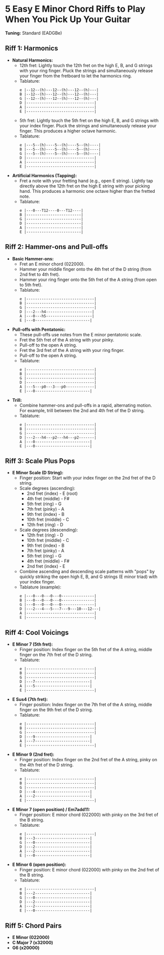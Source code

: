 # 5 Easy E Minor Chord Riffs to Play When You Pick Up Your Guitar

**Tuning:** Standard (EADGBe)

## Riff 1: Harmonics

* **Natural Harmonics:**
    *  12th fret: Lightly touch the 12th fret on the high E, B, and G strings with your ring finger. Pluck the strings and simultaneously release your finger from the fretboard to let the harmonics ring.
    * Tablature:
      ```
      e |--12--(h)---12--(h)---12--(h)---|
      B |--12--(h)---12--(h)---12--(h)---|
      G |--12--(h)---12--(h)---12--(h)---|
      D |-------------------------------|
      A |-------------------------------|
      E |-------------------------------|
      ```
    * 5th fret:  Lightly touch the 5th fret on the high E, B, and G strings with your index finger. Pluck the strings and simultaneously release your finger. This produces a higher octave harmonic.
    * Tablature:
      ```
      e |---5--(h)----5--(h)----5--(h)----|
      B |---5--(h)----5--(h)----5--(h)----|
      G |---5--(h)----5--(h)----5--(h)----|
      D |-------------------------------|
      A |-------------------------------|
      E |-------------------------------|
      ```
* **Artificial Harmonics (Tapping):**
    * Fret a note with your fretting hand (e.g., open E string). Lightly tap directly above the 12th fret on the high E string with your picking hand. This produces a harmonic one octave higher than the fretted note.
    * Tablature:
      ```
      e |---0---T12----0---T12----| 
      B |-------------------------|
      G |-------------------------|
      D |-------------------------|
      A |-------------------------|
      E |-------------------------|
      ```

## Riff 2: Hammer-ons and Pull-offs

* **Basic Hammer-ons:**
    *  Fret an E minor chord (022000).
    *  Hammer your middle finger onto the 4th fret of the D string (from 2nd fret to 4th fret).
    *  Hammer your ring finger onto the 5th fret of the A string (from open to 5th fret).
    * Tablature:
      ```
      e |-------------------------------|
      B |-------------------------------|
      G |-------------------------------|
      D |---2---h4---------------------|
      A |---0---h5---------------------|
      E |---0-------------------------|
      ```
* **Pull-offs with Pentatonic:**
    *  These pull-offs use notes from the E minor pentatonic scale.
    *  Fret the 5th fret of the A string with your pinky.
    *  Pull-off to the open A string.
    *  Fret the 3rd fret of the A string with your ring finger.
    *  Pull-off to the open A string.
    * Tablature:
      ```
      e |-------------------------------|
      B |-------------------------------|
      G |-------------------------------|
      D |-------------------------------|
      A |---5---p0---3---p0-------------|
      E |---0-------------------------|
      ```
* **Trill:**
    * Combine hammer-ons and pull-offs in a rapid, alternating motion. For example, trill between the 2nd and 4th fret of the D string.
    * Tablature:
      ```
      e |-------------------------------|
      B |-------------------------------|
      G |-------------------------------|
      D |---2---h4---p2---h4---p2-------|
      A |---0-------------------------|
      E |---0-------------------------|
      ```

## Riff 3: Scale Plus Pops

* **E Minor Scale (D String):**
    *  Finger position: Start with your index finger on the 2nd fret of the D string.
    *  Scale degrees (ascending):  
        * 2nd fret (index) - E (root)
        * 4th fret (middle) - F# 
        * 5th fret (ring) - G
        * 7th fret (pinky) - A
        * 9th fret (index) - B
        * 10th fret (middle) - C
        * 12th fret (ring) - D
    *  Scale degrees (descending):
        * 12th fret (ring) - D
        * 10th fret (middle) - C
        * 9th fret (index) - B
        * 7th fret (pinky) - A
        * 5th fret (ring) - G
        * 4th fret (middle) - F#
        * 2nd fret (index) - E
    *  Combine ascending and descending scale patterns with "pops" by quickly striking the open high E, B, and G strings (E minor triad) with your index finger.
    * Tablature (example):
      ```
      e |---0---0---0---0---------------|
      B |---0---0---0---0---------------|
      G |---0---0---0---0---------------|
      D |---2---4---5---7---9---10---12---|
      A |-------------------------------|
      E |-------------------------------|
      ```

## Riff 4: Cool Voicings

* **E Minor 7 (5th fret):**
    *  Finger position: Index finger on the 5th fret of the A string, middle finger on the 7th fret of the D string.
    * Tablature:
      ```
      e |-------------------------------|
      B |-------------------------------|
      G |-------------------------------|
      D |---7-------------------------|
      A |---5-------------------------|
      E |-------------------------------|
      ```
* **E Sus4 (7th fret):**
    * Finger position: Index finger on the 7th fret of the A string, middle finger on the 9th fret of the D string.
    * Tablature:
      ```
      e |-------------------------------|
      B |-------------------------------|
      G |-------------------------------|
      D |---9-------------------------|
      A |---7-------------------------|
      E |-------------------------------|
      ```
* **E Minor 9 (2nd fret):**
    * Finger position: Index finger on the 2nd fret of the A string, pinky on the 4th fret of the D string.
    * Tablature:
      ```
      e |-------------------------------|
      B |-------------------------------|
      G |-------------------------------|
      D |---4-------------------------|
      A |---2-------------------------|
      E |-------------------------------|
      ```
* **E Minor 7 (open position) / Em7add11:**
    * Finger position: E minor chord (022000) with pinky on the 3rd fret of the B string.
    * Tablature:
      ```
      e |-------------------------------|
      B |---3-------------------------|
      G |---0-------------------------|
      D |---2-------------------------|
      A |---2-------------------------|
      E |---0-------------------------|
      ```
* **E Minor 6 (open position):**
    * Finger position: E minor chord (022000) with pinky on the 2nd fret of the B string.
    * Tablature:
      ```
      e |-------------------------------|
      B |---2-------------------------|
      G |---0-------------------------|
      D |---2-------------------------|
      A |---2-------------------------|
      E |---0-------------------------|
      ```

## Riff 5: Chord Pairs

* **E Minor (022000)**
* **C Major 7 (x32000)**
* **G6 (x20000)**
